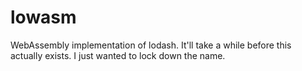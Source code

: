 # lowasm

WebAssembly implementation of lodash.  It'll take a while before this actually exists.  I just
wanted to lock down the name.
